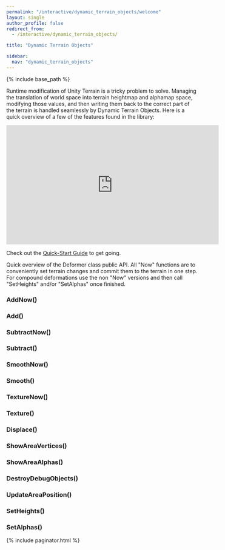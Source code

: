 ```yaml
---
permalink: "/interactive/dynamic_terrain_objects/welcome"
layout: single
author_profile: false
redirect_from:
  - /interactive/dynamic_terrain_objects/

title: "Dynamic Terrain Objects"

sidebar:
  nav: "dynamic_terrain_objects"
---
```


{% include base_path %}

Runtime modification of Unity Terrain is a tricky problem to solve. Managing the translation of world space into terrain heightmap and alphamap space, modifying those values, and then writing them back to the correct part of the terrain is handled seamlessly by Dynamic Terrain Objects. Here is a quick overview of a few of the features found in the library:

<iframe width="560" height="315" src="https://www.youtube.com/embed/gjUUs_m2u0Q" frameborder="0" allowfullscreen></iframe>
<br />

Check out the [Quick-Start Guide](/interactive/dynamic_terrain_objects/quick_start_guide.html) to get going.

Quick overview of the Deformer class public API. All "Now" functions are to conveniently set terrain changes and commit them to the 
terrain in one step. For compound deformations use the non "Now" versions and then call "SetHeights" and/or "SetAlphas" once finished.

### AddNow()

### Add()

### SubtractNow()

### Subtract()

### SmoothNow()

### Smooth()

### TextureNow()

### Texture()

### Displace()

### ShowAreaVertices()

### ShowAreaAlphas()

### DestroyDebugObjects()

### UpdateAreaPosition()

### SetHeights()

### SetAlphas()

{% include paginator.html %}
